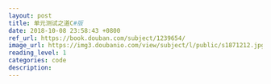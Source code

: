 ```yaml
---
layout: post
title: 单元测试之道C#版
date: 2018-10-08 23:58:43 +0800
ref_url: https://book.douban.com/subject/1239654/
image_url: https://img3.doubanio.com/view/subject/l/public/s1871212.jpg
reading_level: 1
categories: code
description: 
---
```

